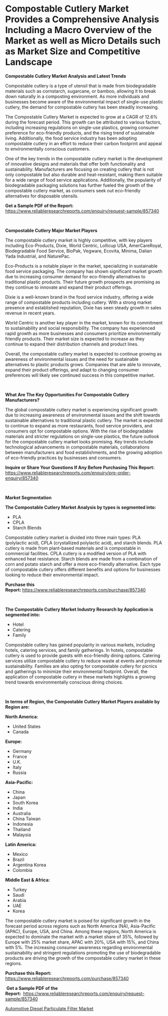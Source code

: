 <p><h1>Compostable Cutlery Market Provides a Comprehensive Analysis Including a Macro Overview of the Market as well as Micro Details such as Market Size and Competitive Landscape</h1></p><p><strong>Compostable Cutlery Market Analysis and Latest Trends</strong></p>
<p><p>Compostable cutlery is a type of utensil that is made from biodegradable materials such as cornstarch, sugarcane, or bamboo, allowing it to break down naturally in a composting environment. As more individuals and businesses become aware of the environmental impact of single-use plastic cutlery, the demand for compostable cutlery has been steadily increasing.</p><p>The Compostable Cutlery Market is expected to grow at a CAGR of 12.6% during the forecast period. This growth can be attributed to various factors, including increasing regulations on single-use plastics, growing consumer preference for eco-friendly products, and the rising trend of sustainable living. Additionally, the food service industry has been adopting compostable cutlery in an effort to reduce their carbon footprint and appeal to environmentally conscious customers.</p><p>One of the key trends in the compostable cutlery market is the development of innovative designs and materials that offer both functionality and sustainability. Manufacturers are focusing on creating cutlery that is not only compostable but also durable and heat-resistant, making them suitable for a wide range of food service applications. Additionally, the popularity of biodegradable packaging solutions has further fueled the growth of the compostable cutlery market, as consumers seek out eco-friendly alternatives for disposable utensils.</p></p>
<p><strong>Get a Sample PDF of the Report:&nbsp;</strong> <a href="https://www.reliableresearchreports.com/enquiry/request-sample/857340">https://www.reliableresearchreports.com/enquiry/request-sample/857340</a></p>
<p>&nbsp;</p>
<p><strong>Compostable Cutlery Major Market Players</strong></p>
<p><p>The compostable cutlery market is highly competitive, with key players including Eco-Products, Dixie, World Centric, Lollicup USA, AmerCareRoyal, Biodegradable Food Service, BioPak, Vegware, Ecovita, Minima, Dalian Yada Industrial, and NaturePac.</p><p>Eco-Products is a notable player in the market, specializing in sustainable food service packaging. The company has shown significant market growth due to increasing consumer demand for eco-friendly alternatives to traditional plastic products. Their future growth prospects are promising as they continue to innovate and expand their product offerings.</p><p>Dixie is a well-known brand in the food service industry, offering a wide range of compostable products including cutlery. With a strong market presence and established reputation, Dixie has seen steady growth in sales revenue in recent years.</p><p>World Centric is another key player in the market, known for its commitment to sustainability and social responsibility. The company has experienced rapid growth as more businesses and consumers prioritize environmentally friendly products. Their market size is expected to increase as they continue to expand their distribution channels and product lines.</p><p>Overall, the compostable cutlery market is expected to continue growing as awareness of environmental issues and the need for sustainable alternatives to plastic products grows. Companies that are able to innovate, expand their product offerings, and adapt to changing consumer preferences will likely see continued success in this competitive market.</p></p>
<p>&nbsp;</p>
<p><strong>What Are The Key Opportunities For Compostable Cutlery Manufacturers?</strong></p>
<p><p>The global compostable cutlery market is experiencing significant growth due to increasing awareness of environmental issues and the shift towards sustainable alternatives to traditional plastic cutlery. The market is expected to continue to expand as more restaurants, food service providers, and consumers opt for compostable options. With the rise of biodegradable materials and stricter regulations on single-use plastics, the future outlook for the compostable cutlery market looks promising. Key trends include technological advancements in compostable materials, collaborations between manufacturers and food establishments, and the growing adoption of eco-friendly practices by businesses and consumers.</p></p>
<p><strong>Inquire or Share Your Questions If Any Before Purchasing This Report:</strong> <a href="https://www.reliableresearchreports.com/enquiry/pre-order-enquiry/857340">https://www.reliableresearchreports.com/enquiry/pre-order-enquiry/857340</a></p>
<p>&nbsp;</p>
<p><strong>Market Segmentation</strong></p>
<p><strong>The Compostable Cutlery Market Analysis by types is segmented into:</strong></p>
<p><ul><li>PLA</li><li>CPLA</li><li>Starch Blends</li></ul></p>
<p><p>Compostable cutlery market is divided into three main types: PLA (polylactic acid), CPLA (crystallized polylactic acid), and starch blends. PLA cutlery is made from plant-based materials and is compostable in commercial facilities. CPLA cutlery is a modified version of PLA with enhanced heat resistance. Starch blends are made from a combination of corn and potato starch and offer a more eco-friendly alternative. Each type of compostable cutlery offers different benefits and options for businesses looking to reduce their environmental impact.</p></p>
<p><strong>Purchase this Report:&nbsp;</strong><a href="https://www.reliableresearchreports.com/purchase/857340">https://www.reliableresearchreports.com/purchase/857340</a></p>
<p>&nbsp;</p>
<p><strong>The Compostable Cutlery Market Industry Research by Application is segmented into:</strong></p>
<p><ul><li>Hotel</li><li>Catering</li><li>Family</li></ul></p>
<p><p>Compostable cutlery has gained popularity in various markets, including hotels, catering services, and family gatherings. In hotels, compostable cutlery is used to provide guests with eco-friendly dining options. Catering services utilize compostable cutlery to reduce waste at events and promote sustainability. Families are also opting for compostable cutlery for picnics and gatherings to minimize their environmental footprint. Overall, the application of compostable cutlery in these markets highlights a growing trend towards environmentally conscious dining choices.</p></p>
<p>&nbsp;</p>
<p><strong>In terms of Region, the Compostable Cutlery Market Players available by Region are:</strong></p>
<p>
    <p> <strong> North America: </strong>
        <ul>
            <li>United States</li>
            <li>Canada</li>
        </ul>
        </p> 
    <p> <strong> Europe: </strong>
        <ul>
            <li>Germany</li>
            <li>France</li>
            <li>U.K.</li>
            <li>Italy</li>
            <li>Russia</li>
        </ul>
        </p> 
    <p> <strong> Asia-Pacific: </strong>
        <ul>
            <li>China</li>
            <li>Japan</li>
            <li>South Korea</li>
            <li>India</li>
            <li>Australia</li>
            <li>China Taiwan</li>
            <li>Indonesia</li>
            <li>Thailand</li>
            <li>Malaysia</li>
        </ul>
        </p> 
    <p> <strong> Latin America: </strong>
        <ul>
            <li>Mexico</li>
            <li>Brazil</li>
            <li>Argentina Korea</li>
            <li>Colombia</li>
        </ul>
        </p> 
    <p> <strong> Middle East & Africa: </strong>
        <ul>
            <li>Turkey</li>
            <li>Saudi</li>
            <li>Arabia</li>
            <li>UAE</li>
            <li>Korea</li>
        </ul>
    </p>
    </p>
<p><p>The compostable cutlery market is poised for significant growth in the forecast period across regions such as North America (NA), Asia-Pacific (APAC), Europe, USA, and China. Among these regions, North America is expected to dominate the market with a market share of 35%, followed by Europe with 25% market share, APAC with 20%, USA with 15%, and China with 5%. The increasing consumer awareness regarding environmental sustainability and stringent regulations promoting the use of biodegradable products are driving the growth of the compostable cutlery market in these regions.</p></p>
<p><strong>Purchase this Report: </strong><a href="https://www.reliableresearchreports.com/purchase/857340">https://www.reliableresearchreports.com/purchase/857340</a></p>
<p>&nbsp;<strong>Get a Sample PDF of the Report:&nbsp;&nbsp;</strong><a href="https://www.reliableresearchreports.com/enquiry/request-sample/857340">https://www.reliableresearchreports.com/enquiry/request-sample/857340</a></p>
<p><strong></strong></p>
<p><p><a href="https://artistic-helicopter-ca9.notion.site/Automotive-Diesel-Particulate-Filter-Market-Size-Evaluating-its-Market-Trends-Growth-and-Projecti-f21fc0cdd35e458db4666f9e3349e3b3">Automotive Diesel Particulate Filter Market</a></p></p>